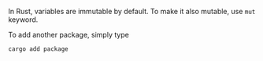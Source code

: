 In Rust, variables are immutable by default. To make it also mutable, use `mut` keyword.

To add another package, simply type

```sh
cargo add package
```
